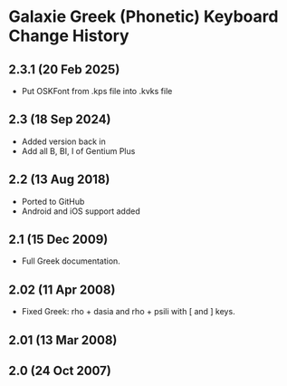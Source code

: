 Galaxie Greek (Phonetic) Keyboard Change History
=======================

## 2.3.1 (20 Feb 2025)
* Put OSKFont from .kps file into .kvks file

## 2.3 (18 Sep 2024)
* Added version back in
* Add all B, BI, I of Gentium Plus

## 2.2 (13 Aug 2018)
* Ported to GitHub
* Android and iOS support added

## 2.1 (15 Dec 2009)
* Full Greek documentation.

## 2.02 (11 Apr 2008) 
* Fixed Greek: rho + dasia and rho + psili with [ and ] keys.

## 2.01 (13 Mar 2008) 
 
## 2.0 (24 Oct 2007)
